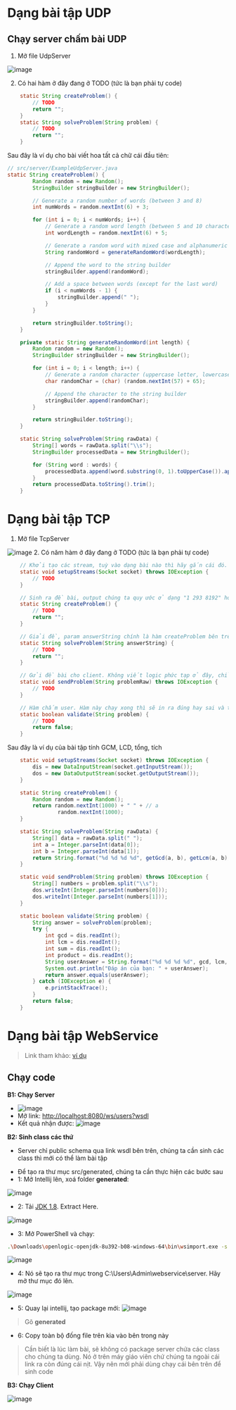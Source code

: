 # Dạng bài tập UDP
## Chạy server chấm bài UDP
1. Mở file UdpServer

![image](https://github.com/inusedname/Curr-NetworkProgramming-Java/assets/49682088/ac4bcc0d-2edf-49f1-9847-ddadc0d20024)

2. Có hai hàm ở đây đang ở TODO (tức là bạn phải tự code)
```java
    static String createProblem() {
        // TODO
        return "";
    }
    static String solveProblem(String problem) {
        // TODO
        return "";
    }
```
Sau đây là ví dụ cho bài viết hoa tất cả chữ cái đầu tiên:
```java
// src/server/ExampleUdpServer.java
static String createProblem() {
        Random random = new Random();
        StringBuilder stringBuilder = new StringBuilder();

        // Generate a random number of words (between 3 and 8)
        int numWords = random.nextInt(6) + 3;

        for (int i = 0; i < numWords; i++) {
            // Generate a random word length (between 5 and 10 characters)
            int wordLength = random.nextInt(6) + 5;

            // Generate a random word with mixed case and alphanumeric characters
            String randomWord = generateRandomWord(wordLength);

            // Append the word to the string builder
            stringBuilder.append(randomWord);

            // Add a space between words (except for the last word)
            if (i < numWords - 1) {
                stringBuilder.append(" ");
            }
        }

        return stringBuilder.toString();
    }

    private static String generateRandomWord(int length) {
        Random random = new Random();
        StringBuilder stringBuilder = new StringBuilder();

        for (int i = 0; i < length; i++) {
            // Generate a random character (uppercase letter, lowercase letter, or digit)
            char randomChar = (char) (random.nextInt(57) + 65);

            // Append the character to the string builder
            stringBuilder.append(randomChar);
        }

        return stringBuilder.toString();
    }

    static String solveProblem(String rawData) {
        String[] words = rawData.split("\\s");
        StringBuilder processedData = new StringBuilder();

        for (String word : words) {
            processedData.append(word.substring(0, 1).toUpperCase()).append(word.substring(1).toLowerCase()).append(" ");
        }
        return processedData.toString().trim();
    }
```
# Dạng bài tập TCP
1. Mở file TcpServer

![image](https://github.com/inusedname/Curr-NetworkProgramming-Java/assets/49682088/c401852f-5790-4d74-ac9d-8321dbecdb12)
2. Có năm hàm ở đây đang ở TODO (tức là bạn phải tự code)
```java
    // Khởi tạo các stream, tuỳ vào dạng bài nào thì hãy gắn cái đó. Ví dụ dạng Data thì nhớ gắn dis và dos
    static void setupStreams(Socket socket) throws IOException {
        // TODO
    }

    // Sinh ra đề bài, output chúng ta quy ước ở dạng "1 293 8192" hoặc "janiw aiojw năndwd".
    static String createProblem() {
        // TODO
        return "";
    }

    // Giải đề, param answerString chính là hàm createProblem bên trên
    static String solveProblem(String answerString) {
        // TODO
        return "";
    }

    // Gửi đề bài cho client. Không viết logic phức tạp ở đây, chỉ bao hàm các hàm write...
    static void sendProblem(String problemRaw) throws IOException {
        // TODO
    }

    // Hàm chấm user. Hàm này chạy xong thì sẽ in ra đúng hay sai và tắt server
    static boolean validate(String problem) {
        // TODO
        return false;
    }
```
Sau đây là ví dụ của bài tập tính GCM, LCD, tổng, tích
```java
    static void setupStreams(Socket socket) throws IOException {
        dis = new DataInputStream(socket.getInputStream());
        dos = new DataOutputStream(socket.getOutputStream());
    }

    static String createProblem() {
        Random random = new Random();
        return random.nextInt(1000) + " " + // a
                random.nextInt(1000);
    }

    static String solveProblem(String rawData) {
        String[] data = rawData.split(" ");
        int a = Integer.parseInt(data[0]);
        int b = Integer.parseInt(data[1]);
        return String.format("%d %d %d %d", getGcd(a, b), getLcm(a, b), a + b, a * b);
    }

    static void sendProblem(String problem) throws IOException {
        String[] numbers = problem.split("\\s");
        dos.writeInt(Integer.parseInt(numbers[0]));
        dos.writeInt(Integer.parseInt(numbers[1]));
    }

    static boolean validate(String problem) {
        String answer = solveProblem(problem);
        try {
            int gcd = dis.readInt();
            int lcm = dis.readInt();
            int sum = dis.readInt();
            int product = dis.readInt();
            String userAnswer = String.format("%d %d %d %d", gcd, lcm, sum, product);
            System.out.println("Đáp án của bạn: " + userAnswer);
            return answer.equals(userAnswer);
        } catch (IOException e) {
            e.printStackTrace();
        }
        return false;
    }
```

# Dạng bài tập WebService
> Link tham khảo: [ví dụ](https://gpcoder.com/5615-java-web-services-jax-ws-soap/#Tao_Web_Service_va_tao_Client_truy_cap_Web_service_voi_JAX-WS_API)
## Chạy code
**B1: Chạy Server**
- ![image](https://github.com/inusedname/Curr-NetworkProgramming-Java/assets/49682088/aaed4e96-e45a-4d9c-a0dd-7328a5548fad)
- Mở link: [http://localhost:8080/ws/users?wsdl](http://localhost:8080/ws/users?wsdl)
- Kết quả nhận được:
![image](https://github.com/inusedname/Curr-NetworkProgramming-Java/assets/49682088/1e5d0d87-f102-4d07-ba8a-4a027b83ae2e)

**B2: Sinh class các thứ**
- Server chỉ public schema qua link wsdl bên trên, chúng ta cần sinh các class thì mới có thể làm bài tập
* Để tạo ra thư mục src/generated, chúng ta cần thực hiện các bước sau
* 1: Mở Intellij lên, xoá folder **generated**:

![image](https://github.com/inusedname/Curr-NetworkProgramming-Java/assets/49682088/f527df9b-fbbc-4008-91e1-7e19a9ba76b1)

* 2: Tải [JDK 1.8](https://builds.openlogic.com/downloadJDK/openlogic-openjdk/8u392-b08/openlogic-openjdk-8u392-b08-windows-x64.zip). Extract Here.

![image](https://github.com/inusedname/Curr-NetworkProgramming-Java/assets/49682088/60c5c4ef-e1f9-4d5e-8f73-7ebac1b35b23)

* 3: Mở PowerShell và chạy:
```sh
.\Downloads\openlogic-openjdk-8u392-b08-windows-64\bin\wsimport.exe -s . http://localhost:8080/ws/users?wsdl
```
![image](https://github.com/inusedname/Curr-NetworkProgramming-Java/assets/49682088/78ed78bb-e417-4b54-9a6e-97ddcc5f0372)

* 4: Nó sẽ tạo ra thư mục trong C:\Users\Admin\webservice\server. Hãy mở thư mục đó lên.

![image](https://github.com/inusedname/Curr-NetworkProgramming-Java/assets/49682088/cce90dab-7ff8-43ce-b7ea-6c82df64bc09)

* 5: Quay lại intellij, tạo package mới:
![image](https://github.com/inusedname/Curr-NetworkProgramming-Java/assets/49682088/d563d51f-154c-49a4-8906-a25c99496b0c)
> Gõ **generated**
* 6: Copy toàn bộ đống file trên kia vào bên trong này

> Cần biết là lúc làm bài, sẽ không có package server chứa các class cho chúng ta dùng. Nó ở trên máy giáo viên chứ chúng ta ngoài cái link ra còn đúng cái nịt. Vậy nên mới phải dùng chạy cái bên trên để sinh code

**B3: Chạy Client**

![image](https://github.com/inusedname/Curr-NetworkProgramming-Java/assets/49682088/c4ba38b4-d2ef-41cc-aeae-7a28afcc8fb3)

